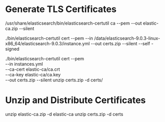 # Generate TLS Certificates
/usr/share/elasticsearch/bin/elasticsearch-certutil ca --pem --out elastic-ca.zip --silent

./bin/elasticsearch-certutil cert --pem --in /data/elasticsearch-9.0.3-linux-x86_64/elasticsearch-9.0.3/instance.yml --out certs.zip --silent --self
-signed

./bin/elasticsearch-certutil cert --pem \
  --in instances.yml \
  --ca-cert elastic-ca/ca.crt \
  --ca-key elastic-ca/ca.key \
  --out certs.zip --silent
unzip certs.zip -d certs/


# Unzip and Distribute Certificates
unzip elastic-ca.zip -d elastic-ca
unzip certs.zip -d certs

